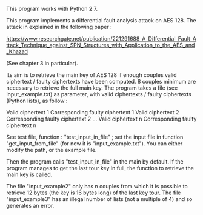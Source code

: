This program works with Python 2.7.

This program implements a differential fault analysis attack on AES 128. The attack in explained in the following paper :

https://www.researchgate.net/publication/221291688_A_Differential_Fault_Attack_Technique_against_SPN_Structures_with_Application_to_the_AES_and_Khazad

(See chapter 3 in particular).

Its aim is to retrieve the main key of AES 128 if enough couples valid ciphertext / faulty ciphertexts have been computed. 8 couples minimum are necessary to retrieve the full main key.
The program takes a file (see input_example.txt) as parameter, with valid ciphertexts / faulty ciphertexts (Python lists), as follow :

Valid ciphertext 1
Corresponding faulty ciphertext 1
Valid ciphertext 2
Corresponding faulty ciphertext 2
...
Valid ciphertext n
Corresponding faulty ciphertext n

See test file, function : "test_input_in_file" ; set the input file in function "get_input_from_file" (for now it is "input_example.txt").
You can either modify the path, or the example file.

Then the program calls "test_input_in_file" in the main by default.
If the program manages to get the last tour key in full, the function to retrieve the main key is called.

The file "input_example2" only has n couples from which it is possible to retrieve 12 bytes (the key is 16 bytes long) of the last key tour.
The file "input_example3" has an illegal number of lists (not a multiple of 4) and so generates an error.

